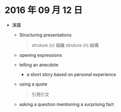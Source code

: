 # 2016 年 09 月 12 日


* 演講
  * Structuring presentations
    > struture (v) 組織
    > struture (n) 結構

  * opening expressions

  * telling an anecdote
    * a short story based on personal experience

  * using a quote
    > 引用引文

  * asking a question mentioning a surprising fact
